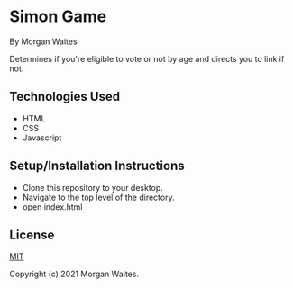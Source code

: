 # Simon Game

By Morgan Waites

Determines if you're eligible to vote or not by age and directs you to link if not.

## Technologies Used
* HTML
* CSS
* Javascript

## Setup/Installation Instructions
* Clone this repository to your desktop.
* Navigate to the top level of the directory.
* open index.html

## License
[MIT](https://opensource.org/licenses/MIT)

Copyright (c) 2021 Morgan Waites.
